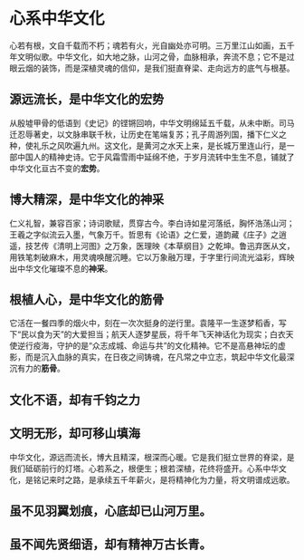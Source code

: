 # 心系中华文化

心若有根，文自千载而不朽；魂若有火，光自幽处亦可明。三万里江山如画，五千年文明似歌。中华文化，如大地之脉，山河之骨，血脉相承，奔流不息；它不是过眼云烟的装饰，而是深植灵魂的信仰，是我们挺直脊梁、走向远方的底气与根基。

## 源远流长，是中华文化的宏势

从殷墟甲骨的低语到《史记》的铿锵回响，中华文明绵延五千载，从未中断。司马迁忍辱著史，以文脉串联千秋，让历史在笔端复苏；孔子周游列国，播下仁义之种，使礼乐之风吹遍九州。这文化，是黄河之水天上来，是长城万里连山行，是一部中国人的精神史诗。它于风霜雪雨中延绵不绝，于岁月流转中生生不息，铺就了中华文化亘古不变的**宏势**。

## 博大精深，是中华文化的神采

仁义礼智，兼容百家；诗词歌赋，贯穿古今。李白诗如星河落纸，胸怀浩荡山河；王羲之字似流云入墨，气象万千。哲思有《论语》之仁爱，道韵藏《庄子》之逍遥，技艺传《清明上河图》之万象，医理映《本草纲目》之乾坤。鲁迅弃医从文，用铁笔刺破麻木，用灵魂唤醒沉睡。它以万象融万理，于字里行间流光溢彩，辉映出中华文化璀璨不息的**神采**。
## 根植人心，是中华文化的筋骨

它活在一餐四季的烟火中，刻在一次次挺身的逆行里。袁隆平一生逐梦稻香，写下“民以食为天”的大爱担当；航天人逐梦星辰，将千年飞天神话化为现实；白衣天使逆行疫海，守护的是“众志成城、命运与共”的文化精神。它不是高悬神坛的虚影，而是沉入血脉的真实，在日夜之间铸魂，在凡常之中立志，筑起中华文化最深沉有力的**筋骨**。

## 文化不语，却有千钧之力
## 文明无形，却可移山填海

中华文化，源远而流长，博大且精深，根深而心暖。它是我们挺立世界的脊梁，是我们砥砺前行的灯塔。心若系之，根便生；根若深植，花终将盛开。心系中华文化，是铭记来时之路，是承续五千年薪火，是将精神化为力量，将文明谱成远歌。

## 虽不见羽翼划痕，心底却已山河万里。

## 虽不闻先贤细语，却有精神万古长青。